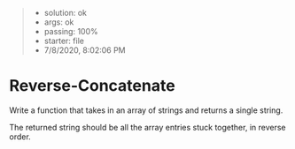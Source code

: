 <!-- BEGIN REPORT -->
> - solution: ok 
> - args: ok 
> - passing: 100% 
> - starter: file 
> - 7/8/2020, 8:02:06 PM
<!-- END REPORT -->

# Reverse-Concatenate

Write a function that takes in an array of strings and returns a single string.

The returned string should be all the array entries stuck together, in reverse order.

